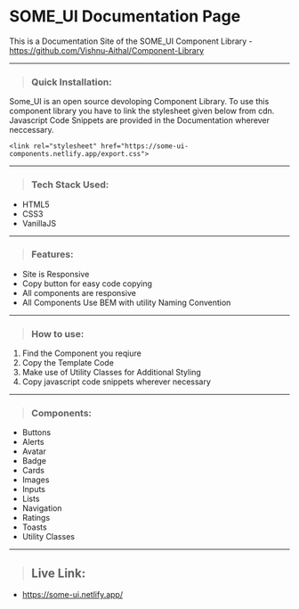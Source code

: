 # SOME_UI Documentation Page

This is a Documentation Site of the SOME_UI Component Library - https://github.com/Vishnu-Aithal/Component-Library

---

> ### Quick Installation:

Some_UI is an open source devoloping Component Library. To use this component library you have to link the stylesheet given below from cdn.
Javascript Code Snippets are provided in the Documentation wherever neccessary.

```
<link rel="stylesheet" href="https://some-ui-components.netlify.app/export.css">
```

---

> ### Tech Stack Used:

- HTML5
- CSS3
- VanillaJS

---

> ### Features:

- Site is Responsive
- Copy button for easy code copying
- All components are responsive
- All Components Use BEM with utility Naming Convention

---

> ### How to use:

1. Find the Component you reqiure
2. Copy the Template Code
3. Make use of Utility Classes for Additional Styling
4. Copy javascript code snippets wherever necessary

---

> ### Components:

- Buttons
- Alerts
- Avatar
- Badge
- Cards
- Images
- Inputs
- Lists
- Navigation
- Ratings
- Toasts
- Utility Classes

---

> ## Live Link:

- https://some-ui.netlify.app/
